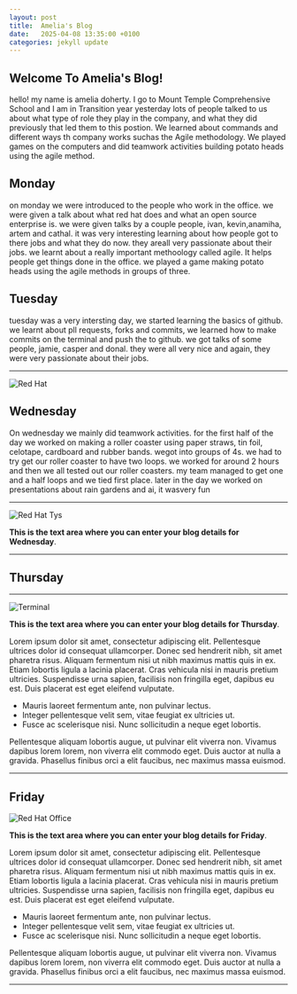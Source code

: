 ```yaml
---
layout: post
title:  Amelia's Blog
date:   2025-04-08 13:35:00 +0100
categories: jekyll update
---
```


## Welcome To Amelia's Blog!
hello! my name is amelia doherty. I go to Mount Temple Comprehensive School and I am in Transition year
yesterday lots of people talked to us about what type of role they play in the company, and what they did previously that led them to this postion. We learned about commands and different ways th company works suchas the Agile methodology. We played games on the computers and did teamwork activities building potato heads using the agile method.


## Monday

on monday we were introduced to the people who work in the office. we were given a talk about what red hat does and what an open source enterprise is. we were given talks by a couple people, ivan, kevin,anamiha, artem and cathal. it was very interesting learning about how people got to there jobs and what they do now. they areall very passionate about their jobs. we learnt about a really important methoology called agile. It helps people get things done in the office. we played a game making potato heads using the agile methods in groups of three. 

## Tuesday
tuesday was a very intersting day, we started learning the basics of github. we learnt about pll requests, forks and commits, we learned how to make commits on the terminal and push the to github. we got talks of some people, jamie, casper and donal. they were all very nice and again, they were very passionate about their jobs.

---

![Red Hat](https://media.licdn.com/dms/image/sync/v2/D4E27AQG0k7J11PhVrA/articleshare-shrink_800/articleshare-shrink_800/0/1715854575117?e=2147483647&v=beta&t=p90eVR4DoE3f_dLfR9lHtLAVEG56CL9iItgiYbWf0yU "Red Hat Waterford")




## Wednesday
On wednesday we mainly did teamwork activities. for the first half of the day we worked on making a roller coaster using paper straws, tin foil, celotape, cardboard and rubber bands. wegot into groups of 4s. we had to try get our roller coaster to have two loops. we worked for around 2 hours and then we all tested out our roller coasters. my team managed to get one and a half loops and we tied first place. later in the day we worked on presentations about rain gardens and ai, it wasvery fun


---


![Red Hat Tys](https://media.licdn.com/dms/image/D4E12AQGU2MRA1t_flw/article-cover_image-shrink_720_1280/0/1669889882460?e=2147483647&v=beta&t=2iisPY76v14iDs2r6ruxcI0rKQ5a51bWC5Ted8bh6Fc "Red Hat TYs")

**This is the text area where you can enter your blog details for Wednesday**.


---


## Thursday


---


![Terminal](https://helpdeskgeek.com/wp-content/pictures/2023/01/preview-media-0-Title-Image.jpg "Terminal")

**This is the text area where you can enter your blog details for Thursday**.

Lorem ipsum dolor sit amet, consectetur adipiscing elit. Pellentesque ultrices dolor id consequat ullamcorper. Donec sed hendrerit nibh, sit amet pharetra risus. Aliquam fermentum nisi ut nibh maximus mattis quis in ex. Etiam lobortis ligula a lacinia placerat. Cras vehicula nisi in mauris pretium ultricies. Suspendisse urna sapien, facilisis non fringilla eget, dapibus eu est. Duis placerat est eget eleifend vulputate. 

* Mauris laoreet fermentum ante, non pulvinar lectus. 
* Integer pellentesque velit sem, vitae feugiat ex ultricies ut. 
* Fusce ac scelerisque nisi. Nunc sollicitudin a neque eget lobortis. 

Pellentesque aliquam lobortis augue, ut pulvinar elit viverra non. Vivamus dapibus lorem lorem, non viverra elit commodo eget. Duis auctor at nulla a gravida. Phasellus finibus orci a elit faucibus, nec maximus massa euismod.

---


## Friday

![Red Hat Office](https://github.blog/wp-content/uploads/2023/10/Collaboration-DarkMode-2.png?resize=1200%2C630 "Github")

**This is the text area where you can enter your blog details for Friday**.

Lorem ipsum dolor sit amet, consectetur adipiscing elit. Pellentesque ultrices dolor id consequat ullamcorper. Donec sed hendrerit nibh, sit amet pharetra risus. Aliquam fermentum nisi ut nibh maximus mattis quis in ex. Etiam lobortis ligula a lacinia placerat. Cras vehicula nisi in mauris pretium ultricies. Suspendisse urna sapien, facilisis non fringilla eget, dapibus eu est. Duis placerat est eget eleifend vulputate. 

* Mauris laoreet fermentum ante, non pulvinar lectus. 
* Integer pellentesque velit sem, vitae feugiat ex ultricies ut. 
* Fusce ac scelerisque nisi. Nunc sollicitudin a neque eget lobortis. 

Pellentesque aliquam lobortis augue, ut pulvinar elit viverra non. Vivamus dapibus lorem lorem, non viverra elit commodo eget. Duis auctor at nulla a gravida. Phasellus finibus orci a elit faucibus, nec maximus massa euismod.

---
